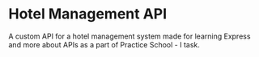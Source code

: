 # Hotel Management API

 A custom API for a hotel management system made for learning Express and more about APIs as a part of Practice School - I task.
